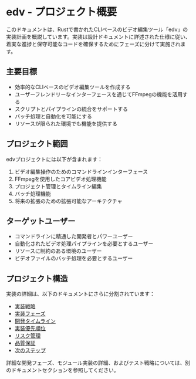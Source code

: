 # edv - プロジェクト概要

このドキュメントは、Rustで書かれたCLIベースのビデオ編集ツール「edv」の実装計画を概説しています。実装は設計ドキュメントに詳述された仕様に従い、着実な進捗と保守可能なコードを確保するためにフェーズに分けて実施されます。

## 主要目標

- 効率的なCLIベースのビデオ編集ツールを作成する
- ユーザーフレンドリーなインターフェースを通じてFFmpegの機能を活用する
- スクリプトとパイプラインの統合をサポートする
- バッチ処理と自動化を可能にする
- リソースが限られた環境でも機能を提供する

## プロジェクト範囲

edvプロジェクトには以下が含まれます：

1. ビデオ編集操作のためのコマンドラインインターフェース
2. FFmpegを使用したコアビデオ処理機能
3. プロジェクト管理とタイムライン編集
4. バッチ処理機能
5. 将来の拡張のための拡張可能なアーキテクチャ

## ターゲットユーザー

- コマンドラインに精通した開発者とパワーユーザー
- 自動化されたビデオ処理パイプラインを必要とするユーザー
- リソースに制約のある環境のユーザー
- ビデオファイルのバッチ処理を必要とするユーザー

## プロジェクト構造

実装の詳細は、以下のドキュメントにさらに分割されています：

- [実装戦略](02_戦略.md)
- [実装フェーズ](03_フェーズ概要.md)
- [開発タイムライン](04_タイムライン.md)
- [実装優先順位](05_優先順位.md)
- [リスク管理](06_リスク管理.md)
- [品質保証](07_品質保証.md)
- [次のステップ](08_次のステップ.md)

詳細な開発フェーズ、モジュール実装の詳細、およびテスト戦略については、別のドキュメントセクションを参照してください。 